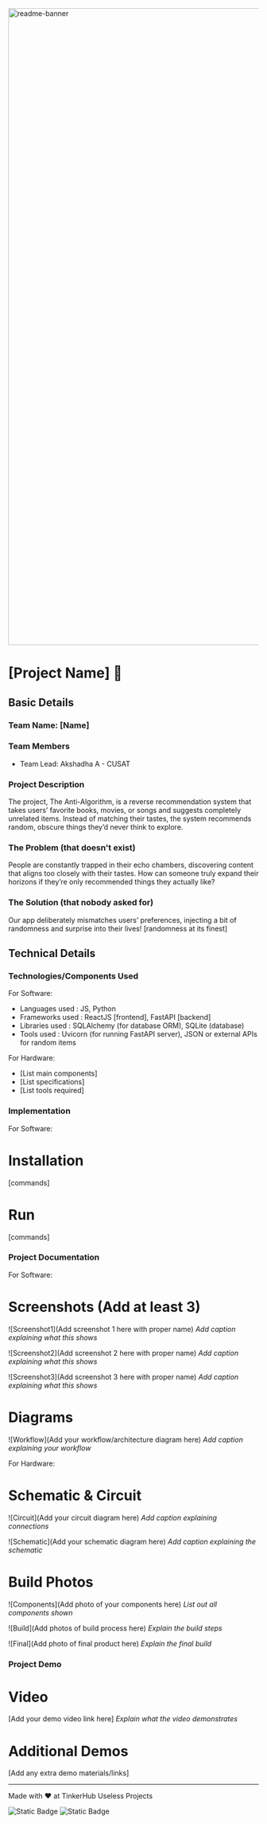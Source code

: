 <img width="1280" alt="readme-banner" src="https://github.com/user-attachments/assets/35332e92-44cb-425b-9dff-27bcf1023c6c">

# [Project Name] 🎯


## Basic Details
### Team Name: [Name]


### Team Members
- Team Lead: Akshadha A - CUSAT


### Project Description
The project, The Anti-Algorithm, is a reverse recommendation system that takes users’ favorite books, movies, or songs and suggests completely unrelated items. Instead of matching their tastes, the system recommends random, obscure things they’d never think to explore.

### The Problem (that doesn't exist)
People are constantly trapped in their echo chambers, discovering content that aligns too closely with their tastes. How can someone truly expand their horizons if they’re only recommended things they actually like?

### The Solution (that nobody asked for)
Our app deliberately mismatches users’ preferences, injecting a bit of randomness and surprise into their lives!
[randomness at its finest]

## Technical Details
### Technologies/Components Used
For Software:
- Languages used : JS, Python
- Frameworks used : ReactJS [frontend], FastAPI [backend]
- Libraries used : SQLAlchemy (for database ORM), SQLite (database)
- Tools used : Uvicorn (for running FastAPI server), JSON or external APIs for random items

For Hardware:
- [List main components]
- [List specifications]
- [List tools required]

### Implementation
For Software:
# Installation
[commands]

# Run
[commands]

### Project Documentation
For Software:

# Screenshots (Add at least 3)
![Screenshot1](Add screenshot 1 here with proper name)
*Add caption explaining what this shows*

![Screenshot2](Add screenshot 2 here with proper name)
*Add caption explaining what this shows*

![Screenshot3](Add screenshot 3 here with proper name)
*Add caption explaining what this shows*

# Diagrams
![Workflow](Add your workflow/architecture diagram here)
*Add caption explaining your workflow*

For Hardware:

# Schematic & Circuit
![Circuit](Add your circuit diagram here)
*Add caption explaining connections*

![Schematic](Add your schematic diagram here)
*Add caption explaining the schematic*

# Build Photos
![Components](Add photo of your components here)
*List out all components shown*

![Build](Add photos of build process here)
*Explain the build steps*

![Final](Add photo of final product here)
*Explain the final build*

### Project Demo
# Video
[Add your demo video link here]
*Explain what the video demonstrates*

# Additional Demos
[Add any extra demo materials/links]


---
Made with ❤️ at TinkerHub Useless Projects 

![Static Badge](https://img.shields.io/badge/TinkerHub-24?color=%23000000&link=https%3A%2F%2Fwww.tinkerhub.org%2F)
![Static Badge](https://img.shields.io/badge/UselessProject--24-24?link=https%3A%2F%2Fwww.tinkerhub.org%2Fevents%2FQ2Q1TQKX6Q%2FUseless%2520Projects)



